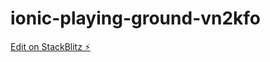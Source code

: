 # ionic-playing-ground-vn2kfo

[Edit on StackBlitz ⚡️](https://stackblitz.com/edit/ionic-playing-ground-vn2kfo)